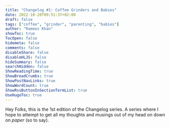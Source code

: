 ```yaml
---
title: "Changelog #1: Coffee Grinders and Babies"
date: 2022-10-20T09:51:37+02:00
draft: false
tags: ["coffee", "grinder", "parenting", "babies"]
author: "Rameez Khan"
showToc: true
TocOpen: false
hidemeta: false
comments: false
disableShare: false
disableHLJS: false
hideSummary: false
searchHidden: false
ShowReadingTime: true
ShowBreadCrumbs: true
ShowPostNavLinks: true
ShowWordCount: true
ShowRssButtonInSectionTermList: true
UseHugoToc: true
---
```


Hey Folks, this is the 1st edition of the Changelog series. A series where I hope to attempt to get all my thoughts and musings out of my head on down on _paper_ (so to say). 


